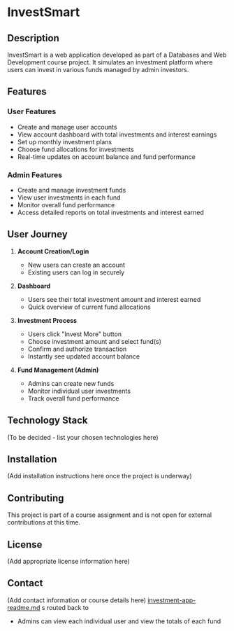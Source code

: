 # InvestSmart

## Description

InvestSmart is a web application developed as part of a Databases and Web Development course project. It simulates an investment platform where users can invest in various funds managed by admin investors.

## Features

### User Features
- Create and manage user accounts
- View account dashboard with total investments and interest earnings
- Set up monthly investment plans
- Choose fund allocations for investments
- Real-time updates on account balance and fund performance

### Admin Features
- Create and manage investment funds
- View user investments in each fund
- Monitor overall fund performance
- Access detailed reports on total investments and interest earned

## User Journey

1. **Account Creation/Login**
   - New users can create an account
   - Existing users can log in securely

2. **Dashboard**
   - Users see their total investment amount and interest earned
   - Quick overview of current fund allocations

3. **Investment Process**
   - Users click "Invest More" button
   - Choose investment amount and select fund(s)
   - Confirm and authorize transaction
   - Instantly see updated account balance

4. **Fund Management (Admin)**
   - Admins can create new funds
   - Monitor individual user investments
   - Track overall fund performance

## Technology Stack

(To be decided - list your chosen technologies here)

## Installation

(Add installation instructions here once the project is underway)

## Contributing

This project is part of a course assignment and is not open for external contributions at this time.

## License

(Add appropriate license information here)

## Contact

(Add contact information or course details here)
[investment-app-readme.md](https://github.com/user-attachments/files/16886127/investment-app-readme.md)
s routed back to
- Admins can view each individual user and view the totals of each fund


